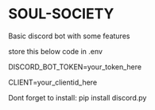 # SOUL-SOCIETY
Basic discord bot with some features

store this below code in .env 


DISCORD_BOT_TOKEN=your_token_here

CLIENT=your_clientid_here

Dont forget to install:      pip install discord.py
                             

